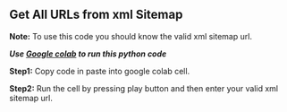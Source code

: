 ## Get All URLs from xml Sitemap

**Note:** To use this code you should know the valid xml sitemap url.

***Use <a href="https://www.colab.google.com">Google colab</a> to run this python code***

**Step1:** Copy code in paste into google colab cell.

**Step2:** Run the cell by pressing play button and then enter your valid xml sitemap url.
